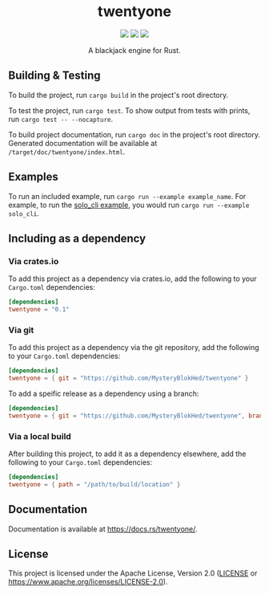 <h1 align="center">twentyone</h1>
<!-- Shields.io Badges -->
<p align="center">
    <a href="https://crates.io/crates/twentyone"><img src="https://img.shields.io/crates/v/twentyone"></a>
    <a href="https://docs.rs/twentyone/"><img src="https://docs.rs/twentyone/badge.svg"></a>
    <a href="#license"><img src="https://img.shields.io/github/license/MysteryBlokHed/twentyone"></a>
</p>
<!-- End of Badges -->
<p align="center">A blackjack engine for Rust.</p>

## Building & Testing

To build the project, run `cargo build` in the project's root directory.

To test the project, run `cargo test`. To show output from tests with prints,
run `cargo test -- --nocapture`.

To build project documentation, run `cargo doc` in the project's root directory.
Generated documentation will be available at `/target/doc/twentyone/index.html`.

## Examples

To run an included example, run `cargo run --example example_name`. For example,
to run the [solo_cli example](examples/solo_cli.rs), you would run `cargo run --example solo_cli`.

## Including as a dependency

### Via crates.io

To add this project as a dependency via crates.io, add the following
to your `Cargo.toml` dependencies:

```toml
[dependencies]
twentyone = "0.1"
```

### Via git

To add this project as a dependency via the git repository,
add the following to your `Cargo.toml` dependencies:

```toml
[dependencies]
twentyone = { git = "https://github.com/MysteryBlokHed/twentyone" }
```

To add a speific release as a dependency using a branch:

```toml
[dependencies]
twentyone = { git = "https://github.com/MysteryBlokHed/twentyone", branch = "release/0.1.0" }
```

### Via a local build

After building this project, to add it as a dependency elsewhere,
add the following to your `Cargo.toml` dependencies:

```toml
[dependencies]
twentyone = { path = "/path/to/build/location" }
```

## Documentation

Documentation is available at <https://docs.rs/twentyone/>.

## License

This project is licensed under the Apache License, Version 2.0
([LICENSE](LICENSE) or <https://www.apache.org/licenses/LICENSE-2.0>).
